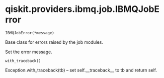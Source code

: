 <span id="qiskit-providers-ibmq-job-ibmqjoberror" />

# qiskit.providers.ibmq.job.IBMQJobError

<span id="undefined" />

`IBMQJobError(*message)`

Base class for errors raised by the job modules.

Set the error message.

<span id="undefined" />

`with_traceback()`

Exception.with\_traceback(tb) – set self.\_\_traceback\_\_ to tb and return self.
